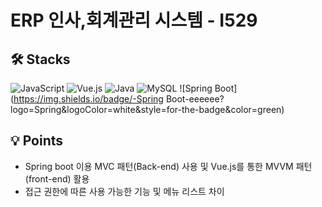 # ERP 인사,회계관리 시스템 - I529

## 🛠 Stacks
![JavaScript](https://img.shields.io/badge/JavaScript-007acc?style=for-the-badge&logo=JavaScript&logoColor=white&color=yellow)
![Vue.js](https://img.shields.io/badge/-Vue.js-61DAFB?logo=Vue.js&logoColor=white&style=for-the-badge&color=brightgreen)
![Java](https://img.shields.io/badge/-Java-764abc?logo=Java&logoColor=white&style=for-the-badge&color=blue)
![MySQL](https://img.shields.io/badge/-MySQL-eeeeee?logo=MySQL&logoColor=white&style=for-the-badge)
![Spring Boot](https://img.shields.io/badge/-Spring Boot-eeeeee?logo=Spring&logoColor=white&style=for-the-badge&color=green)


## 💡 Points
* Spring boot 이용 MVC 패턴(Back-end) 사용 및 Vue.js를 통한 MVVM 패턴(front-end) 활용
* 접근 권한에 따른 사용 가능한 기능 및 메뉴 리스트 차이
